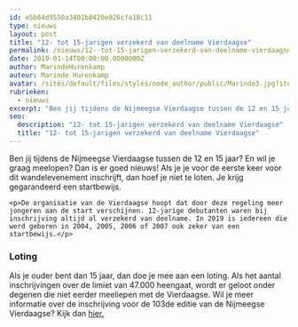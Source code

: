 ```yaml
---
id: e5b64d9550a3401b8420e026cfa18c11
type: nieuws
layout: post
title: "12- tot 15-jarigen verzekerd van deelname Vierdaagse"
permalink: /nieuws/12--tot-15-jarigen-verzekerd-van-deelname-vierdaagse/
date: 2019-01-14T00:00:00.0000000Z
author: MarindeHurenkamp
auteur: Marinde Hurenkamp
avatar: /sites/default/files/styles/node_author/public/Marinde3.jpg?itok=LMRPApOG
rubrieken:
  - nieuws
excerpt: "Ben jij tijdens de Nijmeegse Vierdaagse tussen de 12 en 15 jaar? En wil je graag meelopen? Dan is er goed nieuws! Als je je voor de eerste keer voor dit wandelevenement inschrijft, dan hoef je niet te loten. Je krijg gegarandeerd een startbewijs.  "
seo:
  description: "12- tot 15-jarigen verzekerd van deelname Vierdaagse"
  title: "12- tot 15-jarigen verzekerd van deelname Vierdaagse"
---
```

Ben jij tijdens de Nijmeegse Vierdaagse tussen de 12 en 15 jaar? En wil je graag meelopen? Dan is er goed nieuws! Als je je voor de eerste keer voor dit wandelevenement inschrijft, dan hoef je niet te loten. Je krijg gegarandeerd een startbewijs.  

    <p>De organisatie van de Vierdaagse hoopt dat door deze regeling meer jongeren aan de start verschijnen. 12-jarige debutanten waren bij inschrijving altijd al verzekerd van deelname. In 2019 is iedereen die werd geboren in 2004, 2005, 2006 of 2007 ook zeker van een startbewijs.</p>
<h3>Loting</h3>
<p>Als je ouder bent dan 15 jaar, dan doe je mee aan een loting. Als het aantal inschrijvingen over de limiet van 47.000 heengaat, wordt er geloot onder degenen die niet eerder meeliepen met de Vierdaagse. Wil je meer informatie over de inschrijving voor de 103de editie van de Nijmeegse Vierdaagse? Kijk dan <a href="https://www.4daagse.nl/nl/inschrijven/inschrijven.html" target="_blank">hier.</a></p>  
